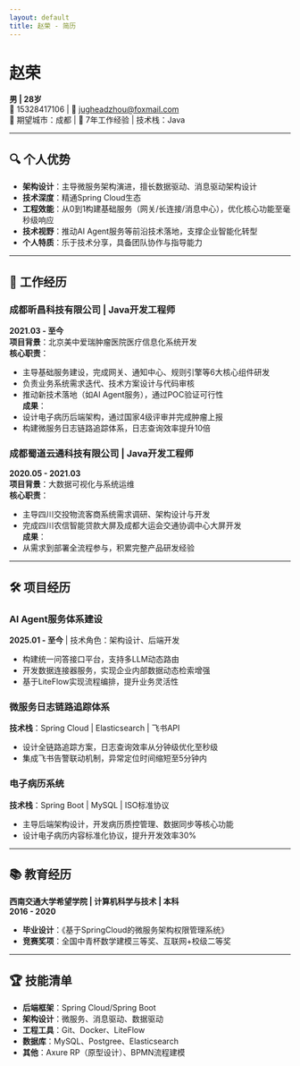 ```yaml
---
layout: default
title: 赵荣 - 简历
---
```


# 赵荣

**男 | 28岁**  
📱 15328417106 | 📧 [jugheadzhou@foxmail.com](mailto:jugheadzhou@foxmail.com)  
📍 期望城市：成都 | 💼 7年工作经验 | 技术栈：Java

---

## 🔍 个人优势
- **架构设计**：主导微服务架构演进，擅长数据驱动、消息驱动架构设计
- **技术深度**：精通Spring Cloud生态
- **工程效能**：从0到1构建基础服务（网关/长连接/消息中心），优化核心功能至毫秒级响应
- **技术视野**：推动AI Agent服务等前沿技术落地，支撑企业智能化转型
- **个人特质**：乐于技术分享，具备团队协作与指导能力

---

## 💼 工作经历

### 成都昕昌科技有限公司 | Java开发工程师
**2021.03 - 至今**  
**项目背景**：北京美中爱瑞肿瘤医院医疗信息化系统开发  
**核心职责**：
- 主导基础服务建设，完成网关、通知中心、规则引擎等6大核心组件研发
- 负责业务系统需求迭代、技术方案设计与代码审核
- 推动新技术落地（如AI Agent服务），通过POC验证可行性  
  **成果**：
- 设计电子病历后端架构，通过国家4级评审并完成肿瘤上报
- 构建微服务日志链路追踪体系，日志查询效率提升10倍

### 成都蜀道云通科技有限公司 | Java开发工程师
**2020.05 - 2021.03**  
**项目背景**：大数据可视化与系统运维  
**核心职责**：
- 主导四川交投物流客商系统需求调研、架构设计与开发
- 完成四川农信智能贷款大屏及成都大运会交通协调中心大屏开发  
  **成果**：
- 从需求到部署全流程参与，积累完整产品研发经验

---

## 🛠️ 项目经历

### AI Agent服务体系建设
**2025.01 - 至今** | 技术角色：架构设计、后端开发
- 构建统一问答接口平台，支持多LLM动态路由
- 开发数据连接器服务，实现企业内部数据动态检索增强
- 基于LiteFlow实现流程编排，提升业务灵活性

### 微服务日志链路追踪体系
**技术栈**：Spring Cloud | Elasticsearch | 飞书API
- 设计全链路追踪方案，日志查询效率从分钟级优化至秒级
- 集成飞书告警联动机制，异常定位时间缩短至5分钟内

### 电子病历系统
**技术栈**：Spring Boot | MySQL | ISO标准协议
- 主导后端架构设计，开发病历质控管理、数据同步等核心功能
- 设计电子病历内容标准化协议，提升开发效率30%

---

## 📚 教育经历
**西南交通大学希望学院 | 计算机科学与技术 | 本科**  
**2016 - 2020**
- **毕业设计**：《基于SpringCloud的微服务架构权限管理系统》
- **竞赛奖项**：全国中青杯数学建模三等奖、互联网+校级二等奖

---

## 🏆 技能清单
- **后端框架**：Spring Cloud/Spring Boot
- **架构设计**：微服务、消息驱动、数据驱动
- **工程工具**：Git、Docker、LiteFlow
- **数据库**：MySQL、Postgree、Elasticsearch
- **其他**：Axure RP（原型设计）、BPMN流程建模  

